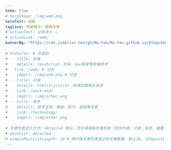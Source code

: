 ```yaml
---
home: true
# heroImage: /img/web.png
heroText: 如影
tagline: 书读得少，想得太多
# actionText: 立刻进入 →
# actionLink: /web/
bannerBg: "https://cdn.jsdelivr.net/gh/Mu-Yan/Mu-Yan.github.io/blogsImg/18.jpg" # auto => 网格纹背景(有bodyBgImg时无背景)，默认 | none => 无 | '大图地址' | background: 自定义背景样式       提示：如发现文本颜色不适应你的背景时可以到palette.styl修改$bannerTextColor变量

# features: # 可选的
#  - title: 前端
#    details: JavaScript、ES6、Vue框架等前端技术
#   link: /web/ # 可选
#    imgUrl: /img/web.png # 可选
#  - title: 后端
#    details: html(5)/css(3)，前端页面相关技术
#    link: /back-end/
#    imgUrl: /img/other.png
#  - title: 技术
#    details: 技术文档、教程、技巧、总结等文章
#    link: /technology/
#    imgUrl: /img/other.png

# 文章列表显示方式: detailed 默认，显示详细版文章列表（包括作者、分类、标签、摘要、分页等）| simple => 显示简约版文章列表（仅标题和日期）| none 不显示文章列表
# postList: detailed
# simplePostListLength: 10 # 简约版文章列表显示的文章数量，默认10。（仅在postList设置为simple时生效）
---
```



<!-- 小熊猫 -->

[comment]: <> (<img src="/img/panda-waving.png" class="panda no-zoom" style="width: 130px;height: 115px;opacity: 0.8;margin-bottom: -4px;padding-bottom:0;position: fixed;bottom: 0;left: 0.5rem;z-index: 1;"> )

[comment]: <> (## 关于)

<style>
.anchor-down {
  display: block;
  margin: 12rem auto 0;
  bottom: 45px;
  width: 20px;
  height: 20px;
  font-size: 34px;
  text-align: center;
  animation: bounce-in 5s 3s infinite;
  position: absolute;
  left: 50%;
  bottom: 30%;
  margin-left: -10px;
  cursor: pointer;
}
@-webkit-keyframes bounce-in{
  0%{transform:translateY(0)}
  20%{transform:translateY(0)}
  50%{transform:translateY(-20px)}
  80%{transform:translateY(0)}
  to{transform:translateY(0)}
}
.anchor-down::before {
  content: "";
  width: 20px;
  height: 20px;
  display: block;
  border-right: 3px solid #fff;
  border-top: 3px solid #fff;
  transform: rotate(135deg);
  position: absolute;
  bottom: 10px;
}
.anchor-down::after {
  content: "";
  width: 20px;
  height: 20px;
  display: block;
  border-right: 3px solid #fff;
  border-top: 3px solid #fff;
  transform: rotate(135deg);
}
</style>

<script>
export default {
  mounted () {
    this.initAnchorDown();
    async  function setSiteFirstImage() {
        let imgSrc = await (new Promise((resolve) => {
            let tmpImage = new Image(),
                imgSrc = `https://cdn.jsdelivr.net/gh/Mu-Yan/Mu-Yan.github.io/blogsImg/${parseInt(Math.random() * 16 + 1)}.jpg`;
            tmpImage.src = imgSrc
            tmpImage.onload = function () {
                resolve(imgSrc)
            }
            tmpImage.onerror = function () {
                resolve(null)
            }
        }))
        console.log("imgSrc::",imgSrc)
        if(imgSrc){
            document.querySelector('.home-wrapper .banner')
                .style
                .background = `url("${imgSrc}") center center / cover no-repeat`
            document.querySelector('.body-bg')
                .style
                .background = `url("${imgSrc}") center center / cover no-repeat`
        }
    }
    setSiteFirstImage()
    let timer = setInterval(setSiteFirstImage,30000)
  },

  methods: { 
    initAnchorDown(){
       const ifJanchor = document.getElementById("JanchorDown"); 
        ifJanchor && ifJanchor.parentNode.removeChild(ifJanchor);
        let a = document.createElement('a');
        a.id = 'JanchorDown';
        a.className = 'anchor-down';
        document.querySelector('.home-wrapper .banner').append(a);
        let targetA = document.getElementById("JanchorDown");
        targetA.addEventListener('click', e => { // 添加点击事件
          this.scrollFn();
        })
    },
    scrollFn() {
      const windowH = document.querySelector('.home-wrapper .banner').clientHeight; // 获取窗口高度
      // document.documentElement.scrollTop = windowH; // 滚动条滚动到指定位置
      this.slideTo(windowH)
    },
    slideTo(targetPageY) {
      var timer = setInterval(function () {
          var currentY = document.documentElement.scrollTop || document.body.scrollTop;//当前及滑动中任意时刻位置
          var distance = targetPageY > currentY ? targetPageY - currentY : currentY - targetPageY;//剩余距离
          var speed = Math.ceil(distance/10);//每时刻速度
          if (currentY == targetPageY) {
           clearInterval(timer);
          } else {
           window.scrollTo(0,targetPageY > currentY ? currentY + speed : currentY - speed);
          }
         },10);
     }
  }
}
</script>
